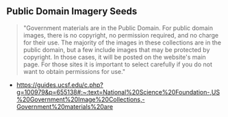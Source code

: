 # 


## Public Domain Imagery Seeds
> "Government materials are in the Public Domain. For public domain images, there is no copyright, no permission required, and no charge for their use. The majority of the images in these collections are in the public domain, but a few include images that may be protected by copyright. In those cases, it will be posted on the website's main page. For those sites it is important to select carefully if you do not want to obtain permissions for use."
   * https://guides.ucsf.edu/c.php?g=100979&p=655138#:~:text=National%20Science%20Foundation-,US%20Government%20Image%20Collections,-Government%20materials%20are
